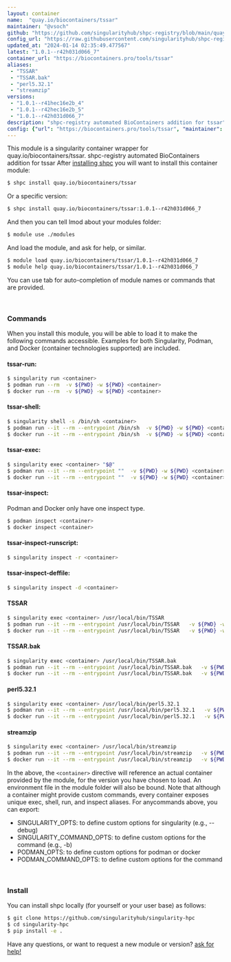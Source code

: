 ```yaml
---
layout: container
name:  "quay.io/biocontainers/tssar"
maintainer: "@vsoch"
github: "https://github.com/singularityhub/shpc-registry/blob/main/quay.io/biocontainers/tssar/container.yaml"
config_url: "https://raw.githubusercontent.com/singularityhub/shpc-registry/main/quay.io/biocontainers/tssar/container.yaml"
updated_at: "2024-01-14 02:35:49.477567"
latest: "1.0.1--r42h031d066_7"
container_url: "https://biocontainers.pro/tools/tssar"
aliases:
 - "TSSAR"
 - "TSSAR.bak"
 - "perl5.32.1"
 - "streamzip"
versions:
 - "1.0.1--r41hec16e2b_4"
 - "1.0.1--r42hec16e2b_5"
 - "1.0.1--r42h031d066_7"
description: "shpc-registry automated BioContainers addition for tssar"
config: {"url": "https://biocontainers.pro/tools/tssar", "maintainer": "@vsoch", "description": "shpc-registry automated BioContainers addition for tssar", "latest": {"1.0.1--r42h031d066_7": "sha256:643de6fe5484f7ba66b91ad3031b0ceed2fb3176e84e6d9bd1015e5f73fe7857"}, "tags": {"1.0.1--r41hec16e2b_4": "sha256:57c20ce056beb17bae4200b20fd596885faf5674102e6d52fc429cc939dae191", "1.0.1--r42hec16e2b_5": "sha256:d21503a49ea1d486a43a3e4455a52aac1d6c71efb3aded30e7b045e8f68146e2", "1.0.1--r42h031d066_7": "sha256:643de6fe5484f7ba66b91ad3031b0ceed2fb3176e84e6d9bd1015e5f73fe7857"}, "docker": "quay.io/biocontainers/tssar", "aliases": {"TSSAR": "/usr/local/bin/TSSAR", "TSSAR.bak": "/usr/local/bin/TSSAR.bak", "perl5.32.1": "/usr/local/bin/perl5.32.1", "streamzip": "/usr/local/bin/streamzip"}}
---
```


This module is a singularity container wrapper for quay.io/biocontainers/tssar.
shpc-registry automated BioContainers addition for tssar
After [installing shpc](#install) you will want to install this container module:


```bash
$ shpc install quay.io/biocontainers/tssar
```

Or a specific version:

```bash
$ shpc install quay.io/biocontainers/tssar:1.0.1--r42h031d066_7
```

And then you can tell lmod about your modules folder:

```bash
$ module use ./modules
```

And load the module, and ask for help, or similar.

```bash
$ module load quay.io/biocontainers/tssar/1.0.1--r42h031d066_7
$ module help quay.io/biocontainers/tssar/1.0.1--r42h031d066_7
```

You can use tab for auto-completion of module names or commands that are provided.

<br>

### Commands

When you install this module, you will be able to load it to make the following commands accessible.
Examples for both Singularity, Podman, and Docker (container technologies supported) are included.

#### tssar-run:

```bash
$ singularity run <container>
$ podman run --rm  -v ${PWD} -w ${PWD} <container>
$ docker run --rm  -v ${PWD} -w ${PWD} <container>
```

#### tssar-shell:

```bash
$ singularity shell -s /bin/sh <container>
$ podman run --it --rm --entrypoint /bin/sh  -v ${PWD} -w ${PWD} <container>
$ docker run --it --rm --entrypoint /bin/sh  -v ${PWD} -w ${PWD} <container>
```

#### tssar-exec:

```bash
$ singularity exec <container> "$@"
$ podman run --it --rm --entrypoint ""  -v ${PWD} -w ${PWD} <container> "$@"
$ docker run --it --rm --entrypoint ""  -v ${PWD} -w ${PWD} <container> "$@"
```

#### tssar-inspect:

Podman and Docker only have one inspect type.

```bash
$ podman inspect <container>
$ docker inspect <container>
```

#### tssar-inspect-runscript:

```bash
$ singularity inspect -r <container>
```

#### tssar-inspect-deffile:

```bash
$ singularity inspect -d <container>
```


#### TSSAR

```bash
$ singularity exec <container> /usr/local/bin/TSSAR
$ podman run --it --rm --entrypoint /usr/local/bin/TSSAR   -v ${PWD} -w ${PWD} <container> -c " $@"
$ docker run --it --rm --entrypoint /usr/local/bin/TSSAR   -v ${PWD} -w ${PWD} <container> -c " $@"
```


#### TSSAR.bak

```bash
$ singularity exec <container> /usr/local/bin/TSSAR.bak
$ podman run --it --rm --entrypoint /usr/local/bin/TSSAR.bak   -v ${PWD} -w ${PWD} <container> -c " $@"
$ docker run --it --rm --entrypoint /usr/local/bin/TSSAR.bak   -v ${PWD} -w ${PWD} <container> -c " $@"
```


#### perl5.32.1

```bash
$ singularity exec <container> /usr/local/bin/perl5.32.1
$ podman run --it --rm --entrypoint /usr/local/bin/perl5.32.1   -v ${PWD} -w ${PWD} <container> -c " $@"
$ docker run --it --rm --entrypoint /usr/local/bin/perl5.32.1   -v ${PWD} -w ${PWD} <container> -c " $@"
```


#### streamzip

```bash
$ singularity exec <container> /usr/local/bin/streamzip
$ podman run --it --rm --entrypoint /usr/local/bin/streamzip   -v ${PWD} -w ${PWD} <container> -c " $@"
$ docker run --it --rm --entrypoint /usr/local/bin/streamzip   -v ${PWD} -w ${PWD} <container> -c " $@"
```



In the above, the `<container>` directive will reference an actual container provided
by the module, for the version you have chosen to load. An environment file in the
module folder will also be bound. Note that although a container
might provide custom commands, every container exposes unique exec, shell, run, and
inspect aliases. For anycommands above, you can export:

 - SINGULARITY_OPTS: to define custom options for singularity (e.g., --debug)
 - SINGULARITY_COMMAND_OPTS: to define custom options for the command (e.g., -b)
 - PODMAN_OPTS: to define custom options for podman or docker
 - PODMAN_COMMAND_OPTS: to define custom options for the command

<br>

### Install

You can install shpc locally (for yourself or your user base) as follows:

```bash
$ git clone https://github.com/singularityhub/singularity-hpc
$ cd singularity-hpc
$ pip install -e .
```

Have any questions, or want to request a new module or version? [ask for help!](https://github.com/singularityhub/singularity-hpc/issues)